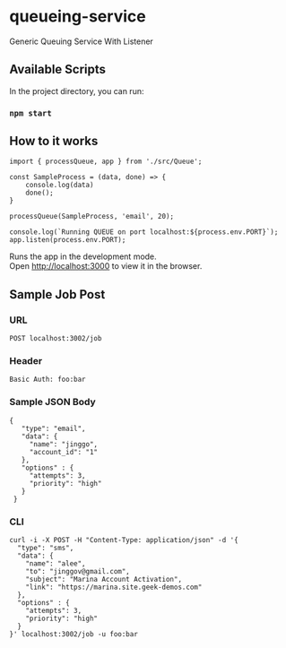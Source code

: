# queueing-service
Generic Queuing Service With Listener


## Available Scripts

In the project directory, you can run:

### `npm start`

## How to it works
```
import { processQueue, app } from './src/Queue';

const SampleProcess = (data, done) => {
    console.log(data)
    done();
}

processQueue(SampleProcess, 'email', 20);

console.log(`Running QUEUE on port localhost:${process.env.PORT}`);
app.listen(process.env.PORT);
```

Runs the app in the development mode.<br>
Open [http://localhost:3000](http://localhost:3000) to view it in the browser.

## Sample Job Post

### URL
```
POST localhost:3002/job
```

### Header
```
Basic Auth: foo:bar
```

### Sample JSON Body
```
{
   "type": "email",
   "data": {
     "name": "jinggo",
     "account_id": "1"
   },
   "options" : {
     "attempts": 3,
     "priority": "high"
   }
 }
 ```

 ### CLI
 ```
 curl -i -X POST -H "Content-Type: application/json" -d '{
   "type": "sms",
   "data": {
     "name": "alee",
     "to": "jinggov@gmail.com",
     "subject": "Marina Account Activation",
     "link": "https://marina.site.geek-demos.com"
   },
   "options" : {
     "attempts": 3,
     "priority": "high"
   }
 }' localhost:3002/job -u foo:bar
 ```